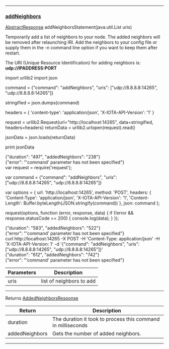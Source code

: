 
---
### [addNeighbors](https://github.com/iotaledger/iri/blob/dev/src/main/java/com/iota/iri/service/API.java#L1151)
 [AbstractResponse](/javadoc/com/iota/iri/service/dto/abstractresponse/) addNeighborsStatement(java.util.List uris)

Temporarily add a list of neighbors to your node. 
 The added neighbors will be removed after relaunching IRI. 
 Add the neighbors to your config file or supply them in the -n command line option if you want to keep them after restart.

 The URI (Unique Resource Identification) for adding neighbors is:
 **udp://IPADDRESS:PORT**

<Tabs> 

<Tab language="Python">

<Section type="request">
import urllib2
import json

command = {"command": "addNeighbors", "uris": ["udp://8.8.8.8:14265", "udp://8.8.8.8:14265"]}

stringified = json.dumps(command)

headers = {
    'content-type': 'application/json',
    'X-IOTA-API-Version': '1'
}

request = urllib2.Request(url="http://localhost:14265", data=stringified, headers=headers)
returnData = urllib2.urlopen(request).read()

jsonData = json.loads(returnData)

print jsonData
</Section>

<Section type="response">
{"duration": "497", "addedNeighbors": "238"}
</Section>

<Section type="error">
{"error": "'command' parameter has not been specified"}
</Section>

<Tab language="NodeJS">

<Section type="request">
var request = require('request');

var command = {"command": "addNeighbors", "uris": ["udp://8.8.8.8:14265", "udp://8.8.8.8:14265"]}

var options = {
  url: 'http://localhost:14265',
  method: 'POST',
  headers: {
    'Content-Type': 'application/json',
		'X-IOTA-API-Version': '1',
    'Content-Length': Buffer.byteLength(JSON.stringify(command))
  },
  json: command
};

request(options, function (error, response, data) {
  if (!error && response.statusCode == 200) {
    console.log(data);
  }
});
</Section>

<Section type="response">
{"duration": "583", "addedNeighbors": "522"}
</Section>

<Section type="error">
{"error": "'command' parameter has not been specified"}
</Section>

<Tab language="cURL">

<Section type="request">
curl http://localhost:14265 
-X POST 
-H 'Content-Type: application/json' 
-H 'X-IOTA-API-Version: 1' 
-d '{"command": "addNeighbors", "uris": ["udp://8.8.8.8:14265", "udp://8.8.8.8:14265"]}'
</Section>

<Section type="response">
{"duration": "612", "addedNeighbors": "742"}
</Section>

<Section type="error">
{"error": "'command' parameter has not been specified"}
</Section>
</Tabs<



***
	
|Parameters | Description |
|--|--|
| uris | list of neighbors to add |

***

Returns [AddedNeighborsResponse](/javadoc/com/iota/iri/service/dto/addedneighborsresponse/)

|Return | Description |
|--|--|
| duration | The duration it took to process this command in milliseconds |
| addedNeighbors | Gets the number of added neighbors. |
***